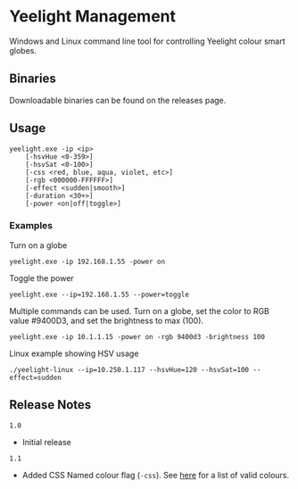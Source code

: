 # Yeelight Management

Windows and Linux command line tool for controlling Yeelight colour smart globes. 

## Binaries

Downloadable binaries can be found on the releases page. 

## Usage

```
yeelight.exe -ip <ip> 
    [-hsvHue <0-359>] 
    [-hsvSat <0-100>] 
    [-css <red, blue, aqua, violet, etc>] 
    [-rgb <000000-FFFFFF>] 
    [-effect <sudden|smooth>]
    [-duration <30+>]
    [-power <on|off|toggle>]
```

### Examples

Turn on a globe

`yeelight.exe -ip 192.168.1.55 -power on`

Toggle the power

`yeelight.exe --ip=192.168.1.55 --power=toggle`

Multiple commands can be used. Turn on a globe, set the color to RGB value #9400D3, and set the brightness to max (100). 

`yeelight.exe -ip 10.1.1.15 -power on -rgb 9400d3 -brightness 100`

Linux example showing HSV usage

`./yeelight-linux --ip=10.250.1.117 --hsvHue=120 --hsvSat=100 --effect=sudden`

## Release Notes

`1.0`
- Initial release

`1.1`
- Added CSS Named colour flag (`-css`). See [here](https://css-tricks.com/snippets/css/named-colors-and-hex-equivalents/) for a list of valid colours. 